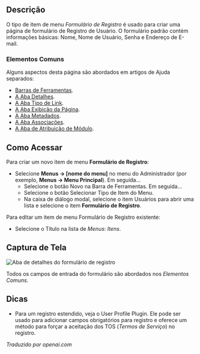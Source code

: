 <!-- Filename: Help4.x:Menu_Item:_Registration_Form  / Display title: Formulário de Registro -->

## Descrição

O tipo de item de menu *Formulário de Registro* é usado para criar uma página de formulário de Registro de Usuário. O formulário padrão contém informações básicas: Nome, Nome de Usuário, Senha e Endereço de E-mail.

### Elementos Comuns

Alguns aspectos desta página são abordados em artigos de Ajuda separados:

* [Barras de Ferramentas](jdocmanual?article=help/common-elements/toolbars).
* [A Aba Detalhes](jdocmanual?article=help/menu-items-common/menu-item-details).
* [A Aba Tipo de Link](jdocmanual?article=help/menu-items-common/menu-item-link-type).
* [A Aba Exibição da Página](jdocmanual?article=help/menu-items-common/menu-item-page-display).
* [A Aba Metadados](jdocmanual?article=help/menu-items-common/menu-item-metadata).
* [A Aba Associações](jdocmanual?article=help/common-elements/edit-associations).
* [A Aba de Atribuição de Módulo](jdocmanual?article=help/menu-items-common/menu-item-module-assignment).

## Como Acessar

Para criar um novo item de menu **Formulário de Registro**:

- Selecione **Menus → \[nome do menu\]** no menu do Administrador
  (por exemplo, **Menus → Menu Principal**). Em seguida...
  - Selecione o botão Novo na Barra de Ferramentas. Em seguida...
  - Selecione o botão Selecionar Tipo de Item do Menu.
  - Na caixa de diálogo modal, selecione o item Usuários para abrir uma lista e selecione o item **Formulário de Registro**.

Para editar um item de menu Formulário de Registro existente:

- Selecione o Título na lista de *Menus: Itens*.

## Captura de Tela

![Aba de detalhes do formulário de registro](../../../ptbr/images/menu-items/users-registration-form-details-tab.png)

Todos os campos de entrada do formulário são abordados nos *Elementos Comuns*.

## Dicas

- Para um registro estendido, veja o User Profile Plugin. Ele pode ser usado para 
  adicionar campos obrigatórios para registro e oferece um método para forçar a 
  aceitação dos TOS (*Termos de Serviço*) no registro.

*Traduzido por openai.com*


